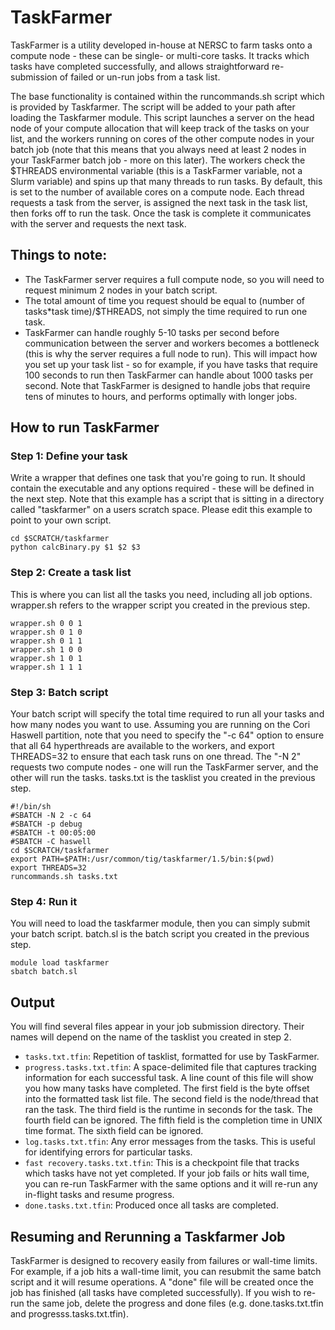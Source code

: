 # TaskFarmer

TaskFarmer is a utility developed in-house at NERSC to farm tasks onto
a compute node - these can be single- or multi-core tasks. It tracks
which tasks have completed successfully, and allows straightforward
re-submission of failed or un-run jobs from a task list.

The base functionality is contained within the runcommands.sh script
which is provided by Taskfarmer.  The script will be added to your
path after loading the Taskfarmer module. This script launches a
server on the head node of your compute allocation that will keep
track of the tasks on your list, and the workers running on cores of
the other compute nodes in your batch job (note that this means that
you always need at least 2 nodes in your TaskFarmer batch job - more
on this later). The workers check the $THREADS environmental variable
(this is a TaskFarmer variable, not a Slurm variable) and spins up
that many threads to run tasks. By default, this is set to the number
of available cores on a compute node. Each thread requests a task from
the server, is assigned the next task in the task list, then forks off
to run the task. Once the task is complete it communicates with the
server and requests the next task.

## Things to note:

* The TaskFarmer server requires a full compute node, so you will need
  to request minimum 2 nodes in your batch script.
* The total amount of time you request should be equal to (number of
  tasks*task time)/$THREADS, not simply the time required to run one
  task.
* TaskFarmer can handle roughly 5-10 tasks per second before
  communication between the server and workers becomes a bottleneck
  (this is why the server requires a full node to run).  This will
  impact how you set up your task list - so for example, if you have
  tasks that require 100 seconds to run then TaskFarmer can handle
  about 1000 tasks per second.  Note that TaskFarmer is designed to
  handle jobs that require tens of minutes to hours, and performs
  optimally with longer jobs.

## How to run TaskFarmer

### Step 1: Define your task

Write a wrapper that defines one task that you're going to run.  It
should contain the executable and any options required - these will be
defined in the next step.  Note that this example has a script that is
sitting in a directory called "taskfarmer" on a users scratch space.
Please edit this example to point to your own script.

```shell
cd $SCRATCH/taskfarmer
python calcBinary.py $1 $2 $3
```

### Step 2: Create a task list

This is where you can list all the tasks you need, including all job
options. wrapper.sh refers to the wrapper script you created in the
previous step.

    wrapper.sh 0 0 1
    wrapper.sh 0 1 0
    wrapper.sh 0 1 1
    wrapper.sh 1 0 0
    wrapper.sh 1 0 1
    wrapper.sh 1 1 1

### Step 3: Batch script

Your batch script will specify the total time required to run all your
tasks and how many nodes you want to use.  Assuming you are running on
the Cori Haswell partition, note that you need to specify the "-c 64"
option to ensure that all 64 hyperthreads are available to the
workers, and export THREADS=32 to ensure that each task runs on one
thread.  The "-N 2" requests two compute nodes - one will run the
TaskFarmer server, and the other will run the tasks.  tasks.txt is the
tasklist you created in the previous step.

```shell
#!/bin/sh
#SBATCH -N 2 -c 64
#SBATCH -p debug
#SBATCH -t 00:05:00
#SBATCH -C haswell
cd $SCRATCH/taskfarmer
export PATH=$PATH:/usr/common/tig/taskfarmer/1.5/bin:$(pwd)
export THREADS=32
runcommands.sh tasks.txt
```

### Step 4: Run it

You will need to load the taskfarmer module, then you can simply
submit your batch script.  batch.sl is the batch script you created in
the previous step.

```shell
module load taskfarmer
sbatch batch.sl
```

## Output

You will find several files appear in your job submission directory.
Their names will depend on the name of the tasklist you created in
step 2.

* `tasks.txt.tfin`: Repetition of tasklist, formatted for use by
  TaskFarmer.  
* `progress.tasks.txt.tfin`: A space-delimited file that
  captures tracking information for each successful task.  A line
  count of this file will show you how many tasks have completed.  The
  first field is the byte offset into the formatted task list file.
  The second field is the node/thread that ran the task.  The third
  field is the runtime in seconds for the task.  The fourth field can
  be ignored.  The fifth field is the completion time in UNIX time
  format.  The sixth field can be ignored.
* `log.tasks.txt.tfin`: Any error messages from the tasks. This is
  useful for identifying errors for particular tasks.
* `fast recovery.tasks.txt.tfin`: This is a checkpoint file that tracks
  which tasks have not yet completed. If your job fails or hits wall
  time, you can re-run TaskFarmer with the same options and it will
  re-run any in-flight tasks and resume progress.
* `done.tasks.txt.tfin`: Produced once all tasks are completed.

## Resuming and Rerunning a Taskfarmer Job

TaskFarmer is designed to recovery easily from failures or wall-time
limits.  For example, if a job hits a wall-time limit, you can
resubmit the same batch script and it will resume operations.  A
"done" file will be created once the job has finished (all tasks have
completed successfully).  If you wish to re-run the same job, delete
the progress and done files (e.g. done.tasks.txt.tfin and
progresss.tasks.txt.tfin).
